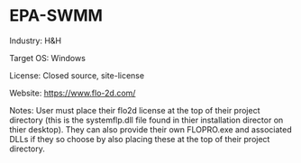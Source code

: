 # EPA-SWMM
Industry: H&H

Target OS: Windows 

License: Closed source, site-license 

Website: https://www.flo-2d.com/

Notes: User must place their flo2d license at the top of their project directory (this is the systemflp.dll file found in thier installation director on thier desktop). They can also provide their own FLOPRO.exe and associated DLLs if they so choose by also placing these at the top of their project directory. 
